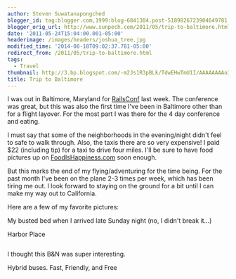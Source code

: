 ```yaml
---
author: Steven Suwatanapongched
blogger_id: tag:blogger.com,1999:blog-6841384.post-5189826723904649781
blogger_orig_url: http://www.sunpech.com/2011/05/trip-to-baltimore.html
date: '2011-05-24T15:04:00.001-05:00'
headerimage: /images/headers/joshua_tree.jpg
modified_time: '2014-08-18T09:02:37.781-05:00'
redirect_from: /2011/05/trip-to-baltimore.html
tags:
  - Travel
thumbnail: http://3.bp.blogspot.com/-m2Js1R3pBLk/TdwEHwTmU1I/AAAAAAAAo38/KXGgdGHylxs/s600/IMG_20110516_015143.jpg
title: Trip to Baltimore
---
```



I was out in Baltimore, Maryland for <a href="http://www.railsconf.com/">RailsConf</a> last week. The conference was great, but this was also the first time I've been in Baltimore other than for a flight layover. For the most part I was there for the 4 day conference and eating.

I must say that some of the neighborhoods in the evening/night didn't feel to safe to walk through. Also, the taxis there are so very expensive! I paid $22 (including tip) for a taxi to drive four miles. I'll be sure to have food pictures up on <a href="http://www.foodishappiness.com/">FoodIsHappiness.com</a> soon enough.

But this marks the end of my flying/adventuring for the time being. For the past month I've been on the plane 2-3 times per week, which has been tiring me out. I look forward to staying on the ground for a bit until I can make my way out to California.

Here are a few of my favorite pictures:

My busted bed when I arrived late Sunday night (no, I didn't break it...)
<img   border="0" src="http://3.bp.blogspot.com/-m2Js1R3pBLk/TdwEHwTmU1I/AAAAAAAAo38/KXGgdGHylxs/s400/IMG_20110516_015143.jpg" alt="" />

Harbor Place
<img   border="0" src="http://4.bp.blogspot.com/-XZZh6elDims/TdH7dY5MSTI/AAAAAAAAoFk/-mHBMr9VVUc/s400/2011-05-16+at+11-07-01.jpg" alt=""   />

<img   border="0" src="http://2.bp.blogspot.com/-WyEy4GOBkGU/TdH7f6bkjgI/AAAAAAAAoFw/-IoLv4LBeh0/s400/2011-05-16+at+11-08-10.jpg" alt=""   />

I thought this B&amp;N was super interesting.
<img   border="0" src="http://2.bp.blogspot.com/-iFcmrgACpus/TdH8GaG6vfI/AAAAAAAAoH8/NZap1pYIXjw/s400/2011-05-16+at+18-57-07.jpg" alt=""   />

Hybrid buses. Fast, Friendly, and Free
<img   border="0" src="http://1.bp.blogspot.com/-U15I6FzrBQg/TdSJte_LhMI/AAAAAAAAob4/_xKCeQbzEME/s400/2011-05-18+at+08-41-44.jpg" alt=""   />